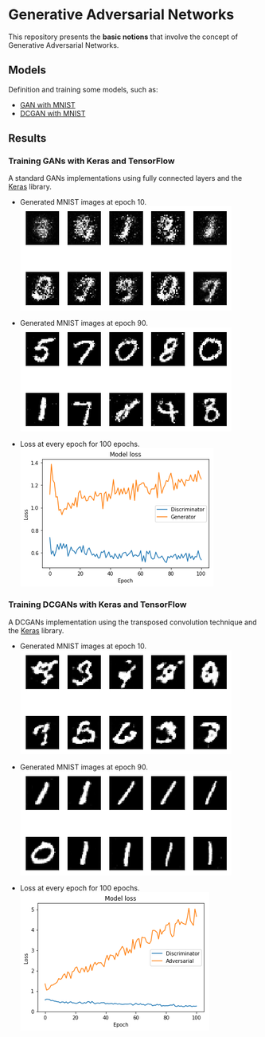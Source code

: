 # Generative Adversarial Networks

This repository presents the **basic notions** that involve the concept of Generative Adversarial Networks.

## Models

Definition and training some models, such as:

* [GAN with MNIST](https://github.com/mafda/generative_adversarial_networks_101/blob/master/src/01_GAN_MNIST.ipynb)
* [DCGAN with MNIST](https://github.com/mafda/generative_adversarial_networks_101/blob/master/src/02_DCGAN_MNIST.ipynb)

## Results

### Training GANs with Keras and TensorFlow
A standard GANs implementations using fully connected layers and the [Keras](https://keras.io/) library.

* Generated MNIST images at epoch 10.
![GAN with MNIST](img/00_gan.png)

* Generated MNIST images at epoch 90.
![GAN with MNIST](img/100_gan.png)

* Loss at every epoch for 100 epochs.
![GAN with MNIST](img/loss_gan.png)

### Training DCGANs with Keras and TensorFlow
A DCGANs implementation using the transposed convolution technique and the [Keras](https://keras.io/) library.

* Generated MNIST images at epoch 10.
![GAN with MNIST](img/00_dcgan.png)

* Generated MNIST images at epoch 90.
![GAN with MNIST](img/100_dcgan.png)

* Loss at every epoch for 100 epochs.
![GAN with MNIST](img/loss_dcgan.png)
